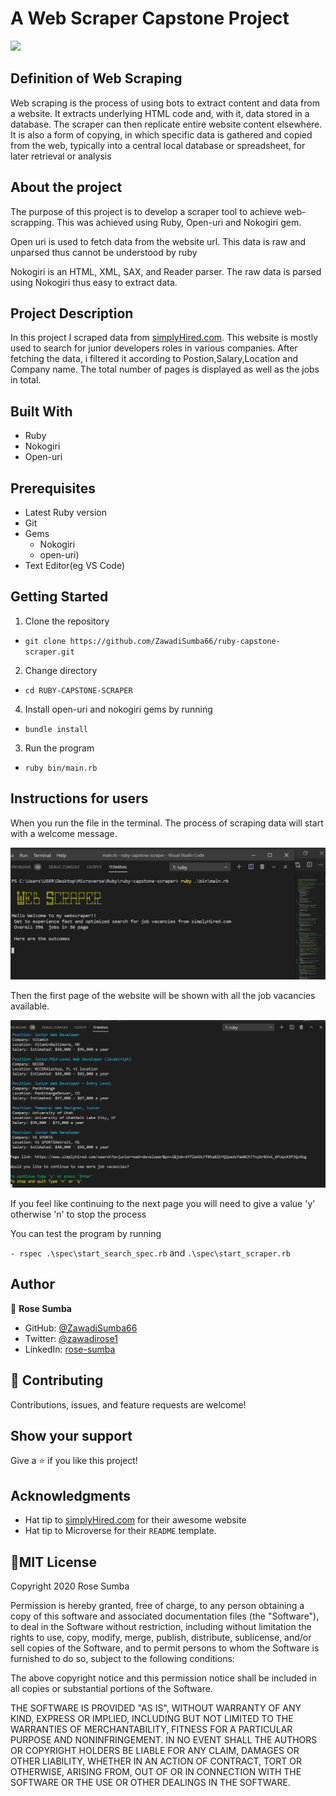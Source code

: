 # A Web Scraper Capstone Project
![](https://img.shields.io/badge/Microverse-blueviolet)

## Definition of Web Scraping
Web scraping is the process of using bots to extract content and data from a website. It extracts underlying HTML code and, with it, data stored in a database. The scraper can then replicate entire website content elsewhere.
It is also a form of copying, in which specific data is gathered and copied from the web, typically into a central local database or spreadsheet, for later retrieval or analysis

## About the project
The purpose of this project is to develop a scraper tool to achieve web-scrapping. This was achieved using Ruby, Open-uri and Nokogiri gem.

Open uri is used to fetch data from the website url. This data is raw and unparsed thus cannot be understood by ruby

Nokogiri is an HTML, XML, SAX, and Reader parser. The raw data is parsed using Nokogiri thus easy to extract data.

## Project Description

In this project I scraped data from [simplyHired.com](https://www.simplyhired.com/search?q=junior+web+developer&job=IlFPuAnY1x4QykmoQBX-48Fp5mhGC2PfhCH2-d6si32qgmQkI-k5Bw). This website is mostly used to search for junior developers roles in various companies. After fetching the data, i filtered it according to Postion,Salary,Location and Company name. The total number of pages is displayed as well as the jobs in total.

## Built With

- Ruby
- Nokogiri
- Open-uri


## Prerequisites

- Latest Ruby version
- Git
- Gems
   - Nokogiri
   - open-uri)
- Text Editor(eg VS Code)

## Getting Started
  1. Clone the repository
- `git clone https://github.com/ZawadiSumba66/ruby-capstone-scraper.git`

2. Change directory
- `cd RUBY-CAPSTONE-SCRAPER`

4. Install open-uri and nokogiri gems by running
- `bundle install`

3. Run the program
- `ruby bin/main.rb`

## Instructions for users
 When you run the file in the terminal. The process of scraping data will start with a welcome message.

 ![](images/Screenshot_1.png)
 
 Then the first page of the website will be shown with all the job vacancies available. 
 
 ![](images/Screenshot_2.png)

 If you feel like continuing to the next page you will need to give a value 'y' otherwise 'n' to stop the process 
 
 You can test the program by running
 
 `- rspec .\spec\start_search_spec.rb` and `.\spec\start_scraper.rb`
 
## Author

👤 **Rose Sumba**

- GitHub: [@ZawadiSumba66](https://github.com/ZawadiSumba66)
- Twitter: [@zawadirose1](https://twitter.com/zawadirose1)
- LinkedIn: [rose-sumba](https://www.linkedin.com/in/rose-sumba-9b36401b5/)

## 🤝 Contributing

Contributions, issues, and feature requests are welcome!

## Show your support

Give a ⭐️ if you like this project!

## Acknowledgments

- Hat tip to  [simplyHired.com](https://www.simplyhired.com/search?q=junior+web+developer&job=IlFPuAnY1x4QykmoQBX-48Fp5mhGC2PfhCH2-d6si32qgmQkI-k5Bw) for their awesome website
- Hat tip to Microverse for their `README` template.

## 📝MIT License

Copyright 2020 Rose Sumba

Permission is hereby granted, free of charge, to any person obtaining a copy of this software and associated documentation files (the "Software"), to deal in the Software without restriction, including without limitation the rights to use, copy, modify, merge, publish, distribute, sublicense, and/or sell copies of the Software, and to permit persons to whom the Software is furnished to do so, subject to the following conditions:

The above copyright notice and this permission notice shall be included in all copies or substantial portions of the Software.

THE SOFTWARE IS PROVIDED "AS IS", WITHOUT WARRANTY OF ANY KIND, EXPRESS OR IMPLIED, INCLUDING BUT NOT LIMITED TO THE WARRANTIES OF MERCHANTABILITY, FITNESS FOR A PARTICULAR PURPOSE AND NONINFRINGEMENT. IN NO EVENT SHALL THE AUTHORS OR COPYRIGHT HOLDERS BE LIABLE FOR ANY CLAIM, DAMAGES OR OTHER LIABILITY, WHETHER IN AN ACTION OF CONTRACT, TORT OR OTHERWISE, ARISING FROM, OUT OF OR IN CONNECTION WITH THE SOFTWARE OR THE USE OR OTHER DEALINGS IN THE SOFTWARE.
